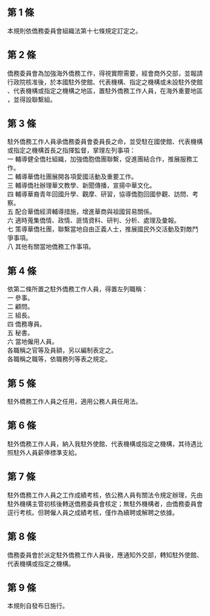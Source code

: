 第 1 條
-------
本規則依僑務委員會組織法第十七條規定訂定之。

第 2 條
-------
僑務委員會為加強海外僑務工作，得視實際需要，經會商外交部，並報請  
行政院核准後，於本國駐外使館、代表機構、指定之機構或未設駐外使館  
、代表機構或指定之機構之地區，置駐外僑務工作人員，在海外重要地區  
，並得設聯繫組。

第 3 條
-------
駐外僑務工作人員承僑務委員會委員長之命，並受駐在國使館、代表機構  
或指定之機構首長之指揮監督，掌理左列事項：  
一  輔導健全僑社組織，加強僑胞僑團聯繫，促進團結合作，推展服務工  
    作。  
二  輔導華僑社團展開各項愛國活動及重要工作。  
三  輔導僑社辦理華文教學、新聞傳播，宣揚中華文化。  
四  輔導華裔青年回國升學、觀摩、研習，協導僑胞回國參觀、訪問、考  
    察。  
五  配合華僑經濟輔導措施，增進華商與祖國貿易關係。  
六  適時蒐集僑情、政情、匪情資料、研判、分析、處理及彙報。  
七  策導華僑社團，聯繫當地自由正義人士，推展國民外交活動及對敵鬥  
    爭事項。  
八  其他有關當地僑務工作事項。

第 4 條
-------
依第二條所置之駐外僑務工作人員，得置左列職稱：  
一  參事。  
二  顧問。  
三  組長。  
四  僑務專員。  
五  秘書。  
六  當地僱用人員。  
各職稱之官等及員額，另以編制表定之。  
各職稱之職等，依職務列等表之規定。

第 5 條
-------
駐外橋務工作人員之任用，適用公務人員任用法。

第 6 條
-------
駐外僑務工作人員，納入我駐外使館、代表機構或指定之機構，其待遇比  
照駐外人員薪俸標準支給。

第 7 條
-------
駐外僑務工作人員之工作成績考核，依公務人員有關法令規定辦理，先由  
駐外機構主管初核後轉送僑務委員會核定；無駐外機構者，由僑務委員會  
逕行考核。但聘僱人員之成績考核，僅作為續聘或解聘之依據。

第 8 條
-------
僑務委員會於派定駐外僑務工作人員後，應通知外交部，轉知駐外使館、  
代表機構或指定之機構。

第 9 條
-------
本規則自發布日施行。

